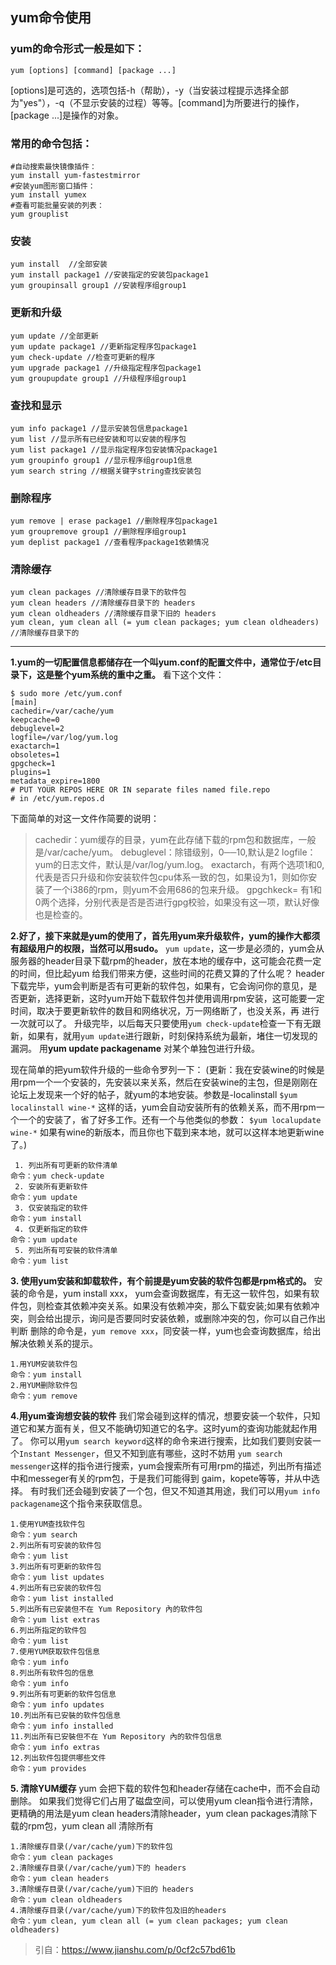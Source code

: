 ## yum命令使用
### yum的命令形式一般是如下：

```
yum [options] [command] [package ...]
```
[options]是可选的，选项包括-h（帮助），-y（当安装过程提示选择全部为"yes"），-q（不显示安装的过程）等等。[command]为所要进行的操作，[package ...]是操作的对象。

### 常用的命令包括：

```
#自动搜索最快镜像插件：
yum install yum-fastestmirror
#安装yum图形窗口插件：
yum install yumex
#查看可能批量安装的列表：
yum grouplist
```

###  安装

```
yum install  //全部安装
yum install package1 //安装指定的安装包package1
yum groupinsall group1 //安装程序组group1
```

### 更新和升级

```
yum update //全部更新
yum update package1 //更新指定程序包package1
yum check-update //检查可更新的程序
yum upgrade package1 //升级指定程序包package1
yum groupupdate group1 //升级程序组group1
```

###  查找和显示

```
yum info package1 //显示安装包信息package1
yum list //显示所有已经安装和可以安装的程序包
yum list package1 //显示指定程序包安装情况package1
yum groupinfo group1 //显示程序组group1信息
yum search string //根据关键字string查找安装包
```
###  删除程序

```
yum remove | erase package1 //删除程序包package1
yum groupremove group1 //删除程序组group1
yum deplist package1 //查看程序package1依赖情况
```

###  清除缓存

```
yum clean packages //清除缓存目录下的软件包
yum clean headers //清除缓存目录下的 headers
yum clean oldheaders //清除缓存目录下旧的 headers
yum clean, yum clean all (= yum clean packages; yum clean oldheaders) //清除缓存目录下的
```

***

**1.yum的一切配置信息都储存在一个叫yum.conf的配置文件中，通常位于/etc目 录下，这是整个yum系统的重中之重。**
 看下这个文件：

```
$ sudo more /etc/yum.conf
[main]
cachedir=/var/cache/yum
keepcache=0
debuglevel=2
logfile=/var/log/yum.log
exactarch=1
obsoletes=1
gpgcheck=1
plugins=1
metadata_expire=1800
# PUT YOUR REPOS HERE OR IN separate files named file.repo
# in /etc/yum.repos.d
```

下面简单的对这一文件作简要的说明：

> cachedir：yum缓存的目录，yum在此存储下载的rpm包和数据库，一般是/var/cache/yum。
>  debuglevel：除错级别，0──10,默认是2
>  logfile：yum的日志文件，默认是/var/log/yum.log。
>  exactarch，有两个选项1和0,代表是否只升级和你安装软件包cpu体系一致的包，如果设为1，则如你安装了一个i386的rpm，则yum不会用686的包来升级。
>  gpgchkeck= 有1和0两个选择，分别代表是否是否进行gpg校验，如果没有这一项，默认好像也是检查的。

**2.好了，接下来就是yum的使用了，首先用yum来升级软件，yum的操作大都须有超级用户的权限，当然可以用sudo。**
 `yum update`，这一步是必须的，yum会从服务器的header目录下载rpm的header，放在本地的缓存中，这可能会花费一定的时间，但比起yum 给我们带来方便，这些时间的花费又算的了什么呢？
 header下载完毕，yum会判断是否有可更新的软件包，如果有，它会询问你的意见，是否更新，选择更新，这时yum开始下载软件包并使用调用rpm安装，这可能要一定时间，取决于要更新软件的数目和网络状况，万一网络断了，也没关系，再 进行一次就可以了。
 升级完毕，以后每天只要使用`yum check-update`检查一下有无跟新，如果有，就用`yum update`进行跟新，时刻保持系统为最新，堵住一切发现的漏洞。
 用**yum update packagename** 对某个单独包进行升级。

 现在简单的把yum软件升级的一些命令罗列一下：
 (更新：我在安装wine的时候是用rpm一个一个安装的，先安装以来关系，然后在安装wine的主包，但是刚刚在论坛上发现来一个好的帖子，就yum的本地安装。参数是-localinstall
 `$yum localinstall wine-*`
 这样的话，yum会自动安装所有的依赖关系，而不用rpm一个一个的安装了，省了好多工作。还有一个与他类似的参数：
 `$yum localupdate wine-*`
 如果有wine的新版本，而且你也下载到来本地，就可以这样本地更新wine了。)

```
 1. 列出所有可更新的软件清单
命令：yum check-update
 2. 安装所有更新软件
命令：yum update
 3. 仅安装指定的软件
命令：yum install
 4. 仅更新指定的软件
命令：yum update
 5. 列出所有可安裝的软件清单
命令：yum list
```

**3. 使用yum安装和卸载软件，有个前提是yum安装的软件包都是rpm格式的。**
 安装的命令是，yum install xxx，
 yum会查询数据库，有无这一软件包，如果有软件包，则检查其依赖冲突关系。如果没有依赖冲突，那么下载安装;如果有依赖冲突，则会给出提示，询问是否要同时安装依赖，或删除冲突的包，你可以自己作出判断
 删除的命令是，`yum remove xxx`，同安装一样，yum也会查询数据库，给出解决依赖关系的提示。

```
1.用YUM安装软件包
命令：yum install
2.用YUM删除软件包
命令：yum remove
```

**4.用yum查询想安装的软件**
 我们常会碰到这样的情况，想要安装一个软件，只知道它和某方面有关，但又不能确切知道它的名字。这时yum的查询功能就起作用了。
 你可以用`yum search keyword`这样的命令来进行搜索，比如我们要则安装一个`Instant Messenger`，但又不知到底有哪些，这时不妨用 `yum search messenger`这样的指令进行搜索，yum会搜索所有可用rpm的描述，列出所有描述中和messeger有关的rpm包，于是我们可能得到 gaim，kopete等等，并从中选择。
 有时我们还会碰到安装了一个包，但又不知道其用途，我们可以用`yum info packagename`这个指令来获取信息。

```
1.使用YUM查找软件包
命令：yum search
2.列出所有可安装的软件包
命令：yum list
3.列出所有可更新的软件包
命令：yum list updates
4.列出所有已安装的软件包
命令：yum list installed
5.列出所有已安装但不在 Yum Repository 內的软件包
命令：yum list extras
6.列出所指定的软件包
命令：yum list 
7.使用YUM获取软件包信息
命令：yum info 
8.列出所有软件包的信息
命令：yum info
9.列出所有可更新的软件包信息
命令：yum info updates
10.列出所有已安裝的软件包信息
命令：yum info installed
11.列出所有已安裝但不在 Yum Repository 內的软件包信息
命令：yum info extras
12.列出软件包提供哪些文件
命令：yum provides
```

**5. 清除YUM缓存**
 yum 会把下载的软件包和header存储在cache中，而不会自动删除。
 如果我们觉得它们占用了磁盘空间，可以使用yum clean指令进行清除，更精确的用法是yum clean headers清除header，yum clean packages清除下载的rpm包，yum clean all 清除所有

```
1.清除缓存目录(/var/cache/yum)下的软件包
命令：yum clean packages
2.清除缓存目录(/var/cache/yum)下的 headers
命令：yum clean headers
3.清除缓存目录(/var/cache/yum)下旧的 headers
命令：yum clean oldheaders
4.清除缓存目录(/var/cache/yum)下的软件包及旧的headers
命令：yum clean, yum clean all (= yum clean packages; yum clean oldheaders)
```

> 引自：https://www.jianshu.com/p/0cf2c57bd61b